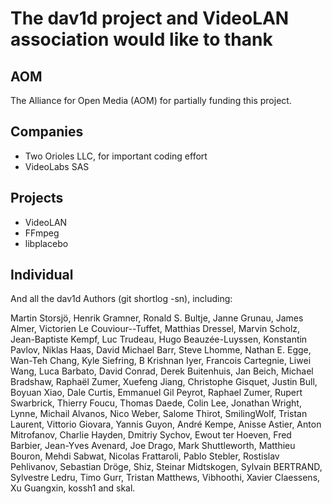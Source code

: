 # The dav1d project and VideoLAN association would like to thank

## AOM
The Alliance for Open Media (AOM) for partially funding this project.

## Companies
* Two Orioles LLC, for important coding effort
* VideoLabs SAS

## Projects
* VideoLAN
* FFmpeg
* libplacebo

## Individual

And all the dav1d Authors (git shortlog -sn), including:

Martin Storsjö, Henrik Gramner, Ronald S. Bultje, Janne Grunau, James Almer,
Victorien Le Couviour--Tuffet, Matthias Dressel, Marvin Scholz,
Jean-Baptiste Kempf, Luc Trudeau, Hugo Beauzée-Luyssen, Konstantin Pavlov,
Niklas Haas, David Michael Barr, Steve Lhomme, Nathan E. Egge, Wan-Teh Chang,
Kyle Siefring, B Krishnan Iyer, Francois Cartegnie, Liwei Wang, Luca Barbato,
David Conrad, Derek Buitenhuis, Jan Beich, Michael Bradshaw, Raphaël Zumer,
Xuefeng Jiang, Christophe Gisquet, Justin Bull, Boyuan Xiao, Dale Curtis,
Emmanuel Gil Peyrot, Raphael Zumer, Rupert Swarbrick, Thierry Foucu,
Thomas Daede, Colin Lee, Jonathan Wright, Lynne, Michail Alvanos, Nico Weber,
Salome Thirot, SmilingWolf, Tristan Laurent, Vittorio Giovara, Yannis Guyon,
André Kempe, Anisse Astier, Anton Mitrofanov, Charlie Hayden, Dmitriy Sychov,
Ewout ter Hoeven, Fred Barbier, Jean-Yves Avenard, Joe Drago, Mark Shuttleworth,
Matthieu Bouron, Mehdi Sabwat, Nicolas Frattaroli, Pablo Stebler, Rostislav
Pehlivanov, Sebastian Dröge, Shiz, Steinar Midtskogen, Sylvain BERTRAND,
Sylvestre Ledru, Timo Gurr, Tristan Matthews, Vibhoothi, Xavier Claessens,
Xu Guangxin, kossh1 and skal.
